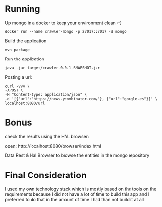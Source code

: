 
# Running


Up mongo in a docker to keep your environment clean :-)

`docker run --name crawler-mongo -p 27017:27017 -d mongo`

Build the application

`mvn package`

Run the application

`java -jar target/crawler-0.0.1-SNAPSHOT.jar`


Posting a url:

```
curl -vvv \
-XPOST \
-H "Content-type: application/json" \
-d '[{"url":"https://news.ycombinator.com/"}, {"url":"google.es"}]' \
localhost:8080/url

```


# Bonus

check the results using the HAL browser:

open: [http://localhost:8080/browser/index.html](http://localhost:8080/browser/index.html#http://localhost:8080/urlEntries)

Data Rest & Hal Browser to browse the entities in the mongo repository

# Final Consideration

I used my own technology stack which is mostly based on the tools on the requirements
because I did not have a lot of time to build this app and
I preferred to do that in the amount of time I had than not build it at all